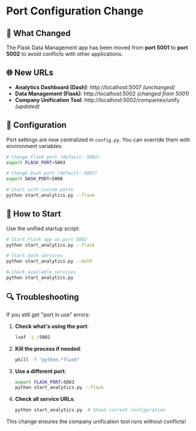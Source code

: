 # Port Configuration Change

## 🔄 What Changed

The Flask Data Management app has been moved from **port 5001** to **port 5002** to avoid conflicts with other applications.

## 🌐 New URLs

- **Analytics Dashboard (Dash)**: http://localhost:5007 *(unchanged)*
- **Data Management (Flask)**: http://localhost:5002 *(changed from 5001)*
- **Company Unification Tool**: http://localhost:5002/companies/unify *(updated)*

## 🔧 Configuration

Port settings are now centralized in `config.py`. You can override them with environment variables:

```bash
# Change Flask port (default: 5002)
export FLASK_PORT=5003

# Change Dash port (default: 5007)  
export DASH_PORT=5008

# Start with custom ports
python start_analytics.py --flask
```

## 🚀 How to Start

Use the unified startup script:

```bash
# Start Flask app on port 5002
python start_analytics.py --flask

# Start both services
python start_analytics.py --both

# Check available services
python start_analytics.py
```

## 🔍 Troubleshooting

If you still get "port in use" errors:

1. **Check what's using the port**:
   ```bash
   lsof -i :5002
   ```

2. **Kill the process if needed**:
   ```bash
   pkill -f "python.*flask"
   ```

3. **Use a different port**:
   ```bash
   export FLASK_PORT=5003
   python start_analytics.py --flask
   ```

4. **Check all service URLs**:
   ```bash
   python start_analytics.py  # Shows current configuration
   ```

This change ensures the company unification tool runs without conflicts!